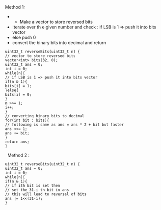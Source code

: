 Method 1:
* * Make a vector to store reversed bits
* Iterate over th e given number and check : if LSB is 1 => push it into bits vector
* else push 0
* convert the binary bits into decimal and return
​
```
uint32_t reverseBits(uint32_t n) {
// vector to store reversed bits
vector<int> bits(32, 0);
uint32_t ans = 0;
int i = 0;
while(n){
// if LSB is 1 => push it into bits vector
if(n & 1){
bits[i] = 1;
}else{
bits[i] = 0;
}
n >>= 1;
i++;
}
// converting binary bits to decimal
for(int bit : bits){
// following is same as ans = ans * 2 + bit but faster
ans <<= 1;
ans += bit;
}
return ans;
}
```
​
​
Method 2 :
​
```
uint32_t reverseBits(uint32_t n) {
uint32_t ans = 0;
int i = 0;
while(n){
if(n & 1){
// if ith bit is set then
// set the 31-i th bit in ans
// this will lead to reversal of bits
ans |= 1<<(31-i);
}